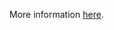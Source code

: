 More information [here](https://docs.prismacloud.io/en/enterprise-edition/policy-reference/aws-policies/aws-general-policies/ensure-aws-image-builder-distribution-configuration-is-encrypting-ami-by-key-management-service-kms-using-a-customer-managed-key-cmk).
